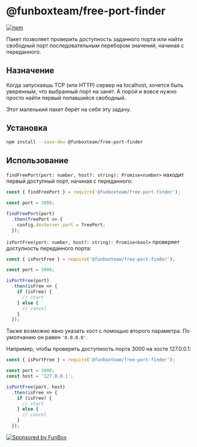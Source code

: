 # @funboxteam/free-port-finder

[![npm](https://img.shields.io/npm/v/@funboxteam/free-port-finder.svg)](https://www.npmjs.com/package/@funboxteam/free-port-finder)

Пакет позволяет проверить доступность заданного порта или найти свободный порт последовательным перебором значений, начиная с переданного.

## Назначение

Когда запускаешь TCP (или HTTP) сервер на localhost, хочется быть уверенным, что выбранный порт на занят. 
А порой и вовсе нужно просто найти первый попавшийся свободный.

Этот маленький пакет берёт на себя эту задачу.

## Установка

```bash
npm install --save-dev @funboxteam/free-port-finder
```

## Использование

`findFreePort(port: number, host?: string): Promise<number>` находит первый доступный порт, начиная с переданного:

```js
const { findFreePort } = require('@funboxteam/free-port-finder');

const port = 3000;

findFreePort(port)
  .then(freePort => {
    config.devServer.port = freePort;
  });
```

`isPortFree(port: number, host?: string): Promise<bool>` проверяет доступность переданного порта:

```js
const { isPortFree } = require('@funboxteam/free-port-finder');

const port = 3000;

isPortFree(port)
  .then(isFree => {
    if (isFree) {
      // start
    } else {
      // cancel
    }
  });
```

Также возможно явно указать хост с помощью второго параметра. По умолчанию
он равен `'0.0.0.0'`.

Например, чтобы проверить доступность порта 3000 на хосте 127.0.0.1:

```js
const { isPortFree } = require('@funboxteam/free-port-finder');

const port = 3000;
const host = '127.0.0.1';

isPortFree(port, host)
  .then(isFree => {
    if (isFree) {
      // start
    } else {
      // cancel
    }
  });
``` 

[![Sponsored by FunBox](https://funbox.ru/badges/sponsored_by_funbox_centered.svg)](https://funbox.ru)
